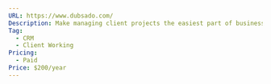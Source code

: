 ```yaml
---
URL: https://www.dubsado.com/
Description: Make managing client projects the easiest part of business
Tag:
  - CRM
  - Client Working
Pricing:
  - Paid
Price: $200/year
---
```

